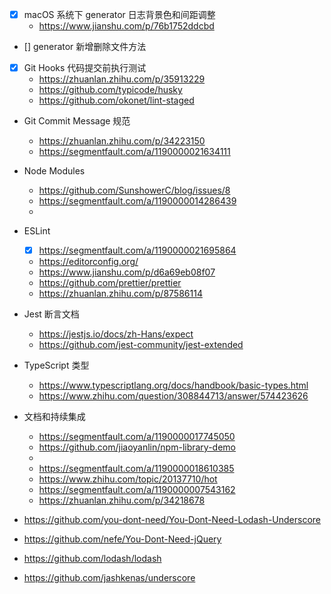 - [x] macOS 系统下 generator 日志背景色和间距调整
  - https://www.jianshu.com/p/76b1752ddcbd
- [] generator 新增删除文件方法
- [x] Git Hooks 代码提交前执行测试
  - https://zhuanlan.zhihu.com/p/35913229
  - https://github.com/typicode/husky
  - https://github.com/okonet/lint-staged
- Git Commit Message 规范
  - https://zhuanlan.zhihu.com/p/34223150
  - https://segmentfault.com/a/1190000021634111
- Node Modules
  - https://github.com/SunshowerC/blog/issues/8
  - https://segmentfault.com/a/1190000014286439
  -
- ESLint
  - [x] https://segmentfault.com/a/1190000021695864
  - https://editorconfig.org/
  - https://www.jianshu.com/p/d6a69eb08f07
  - https://github.com/prettier/prettier
  - https://zhuanlan.zhihu.com/p/87586114
- Jest 断言文档
  - https://jestjs.io/docs/zh-Hans/expect
  - https://github.com/jest-community/jest-extended
- TypeScript 类型
  - https://www.typescriptlang.org/docs/handbook/basic-types.html
  - https://www.zhihu.com/question/308844713/answer/574423626
- 文档和持续集成
  - https://segmentfault.com/a/1190000017745050
  - https://github.com/jiaoyanlin/npm-library-demo
  -
  - https://segmentfault.com/a/1190000018610385
  - https://www.zhihu.com/topic/20137710/hot
  - https://segmentfault.com/a/1190000007543162
  - https://zhuanlan.zhihu.com/p/34218678

- https://github.com/you-dont-need/You-Dont-Need-Lodash-Underscore
- https://github.com/nefe/You-Dont-Need-jQuery
- https://github.com/lodash/lodash
- https://github.com/jashkenas/underscore
